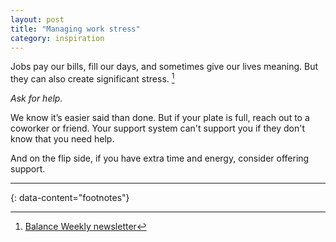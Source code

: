 ```yaml
---
layout: post
title: "Managing work stress"
category: inspiration
---
```


Jobs pay our bills, fill our days, and sometimes give our lives meaning. But they can also create significant stress. [^1]

_Ask for help._

We know it’s easier said than done. But if your plate is full, reach out to a coworker or friend. Your support system can't support you if they don't know that you need help.

And on the flip side, if you have extra time and energy, consider offering support. 

---
{: data-content="footnotes"}

[^1]: [Balance Weekly newsletter](https://www.balanceapp.com/)
